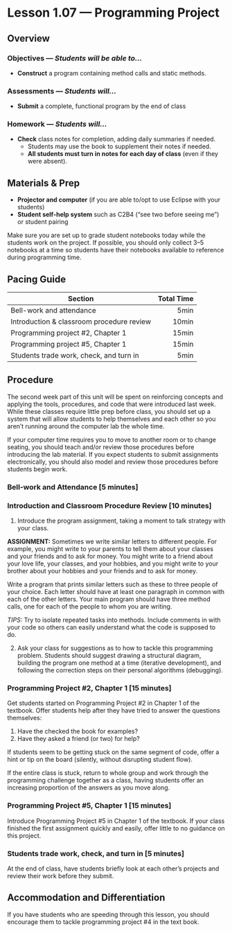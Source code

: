 Lesson 1.07 — Programming Project
====================================================================================================

Overview
--------
### Objectives — _Students will be able to…_
  - **Construct** a program containing method calls and static methods.

### Assessments — _Students will…_
  - **Submit** a complete, functional program by the end of class

### Homework — _Students will…_
  - **Check** class notes for completion, adding daily summaries if needed.
    - Students may use the book to supplement their notes if needed.
    - **All students must turn in notes for each day of class** (even if they were absent).


Materials & Prep
----------------
- **Projector and computer** (if you are able to/opt to use Eclipse with your students)
- **Student self-help system** such as C2B4 (“see two before seeing me”) or student pairing

Make sure you are set up to grade student notebooks today while the students work on the project. If
possible, you should only collect 3–5 notebooks at a time so students have their notebooks available
to reference during programming time.


Pacing Guide
------------
| Section                                   | Total Time |
|-------------------------------------------|-----------:|
| Bell-work and attendance                  |       5min |
| Introduction & classroom procedure review |      10min |
| Programming project \#2, Chapter 1        |      15min |
| Programming project \#5, Chapter 1        |      15min |
| Students trade work, check, and turn in   |       5min |


Procedure
---------
The second week part of this unit will be spent on reinforcing concepts and applying the tools,
procedures, and code that were introduced last week. While these classes require little prep before
class, you should set up a system that will allow students to help themselves and each other so you
aren’t running around the computer lab the whole time.

If your computer time requires you to move to another room or to change seating, you should teach
and/or review those procedures before introducing the lab material. If you expect students to submit
assignments electronically, you should also model and review those procedures before students begin
work.

### Bell-work and Attendance \[5 minutes\]

### Introduction and Classroom Procedure Review \[10 minutes\]

1. Introduce the program assignment, taking a moment to talk strategy with your class.

  **ASSIGNMENT:** Sometimes we write similar letters to different people. For example, you might
  write to your parents to tell them about your classes and your friends and to ask for money. You
  might write to a friend about your love life, your classes, and your hobbies, and you might write
  to your brother about your hobbies and your friends and to ask for money.

  Write a program that prints similar letters such as these to three people of your choice. Each
  letter should have at least one paragraph in common with each of the other letters. Your main
  program should have three method calls, one for each of the people to whom you are writing.

  *TIPS:* Try to isolate repeated tasks into methods. Include comments in with your code so others
  can easily understand what the code is supposed to do.

2. Ask your class for suggestions as to how to tackle this programming problem. Students should
  suggest drawing a structural diagram, building the program one method at a time (iterative
  development), and following the correction steps on their personal algorithms (debugging).

### Programming Project \#2, Chapter 1 \[15 minutes\]

Get students started on Programming Project \#2 in Chapter 1 of the textbook. Offer students help
after they have tried to answer the questions themselves:
  1. Have the checked the book for examples?
  2. Have they asked a friend (or two) for help?

If students seem to be getting stuck on the same segment of code, offer a hint or tip on the board
(silently, without disrupting student flow).

If the entire class is stuck, return to whole group and work through the programming challenge
together as a class, having students offer an increasing proportion of the answers as you move
along.

### Programming Project \#5, Chapter 1 \[15 minutes\]
Introduce Programming Project \#5 in Chapter 1 of the textbook. If your class finished the first
assignment quickly and easily, offer little to no guidance on this project.

### Students trade work, check, and turn in \[5 minutes\]
At the end of class, have students briefly look at each other’s projects and review their work
before they submit.


Accommodation and Differentiation
---------------------------------
If you have students who are speeding through this lesson, you should encourage them to tackle
programming project \#4 in the text book.
